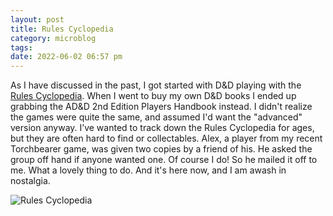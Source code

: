 ```yaml
---
layout: post
title: Rules Cyclopedia
category: microblog
tags:
date: 2022-06-02 06:57 pm
---
```


As I have discussed in the past, I got started with D&D playing with the [Rules Cyclopedia][1]. When I went to buy my own D&D books I ended up grabbing the AD&D 2nd Edition Players Handbook instead. I didn't realize the games were quite the same, and assumed I'd want the "advanced" version anyway. I’ve wanted to track down the Rules Cyclopedia for ages, but they are often hard to find or collectables. Alex, a player from my recent Torchbearer game, was given two copies by a friend of his. He asked the group off hand if anyone wanted one. Of course I do! So he mailed it off to me. What a lovely thing to do. And it's here now, and I am awash in nostalgia.

![Rules Cyclopedia](/assets/img/rules-cyclopedia.png)

[1]: /blog/rules-cyclopedia/